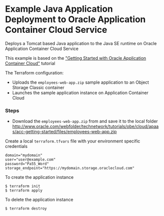 Example Java Application Deployment to Oracle Application Container Cloud Service
=================================================================================

Deploys a Tomcat based Java application to the Java SE runtime on Oracle Application Container Cloud Service

This example is based on the ["Getting Started with Oracle Application Container Cloud"](http://www.oracle.com/webfolder/technetwork/tutorials/obe/cloud/apaas/acc-getting-started/welcome.html) tutorial

The Terraform configuration:

- Uploads the `employees-web-app.zip` sample application to an Object Storage Classic container
- Launches the sample application instance on Application Container Cloud

### Steps

- Download the `employees-web-app.zip` from and save it to the local folder http://www.oracle.com/webfolder/technetwork/tutorials/obe/cloud/apaas/acc-getting-started/files/employees-web-app.zip

Create a local `terraform.tfvars` file with your environment specific credentials

```
domain="mydomain"
user="user@example.com"
password="Pa55_Word"
storage_endpoint="https://mydomain.storage.oraclecloud.com"
```

To create the application instance

```
$ terraform init
$ terraform apply
```

To delete the application instance

```
$ terraform destroy
```
